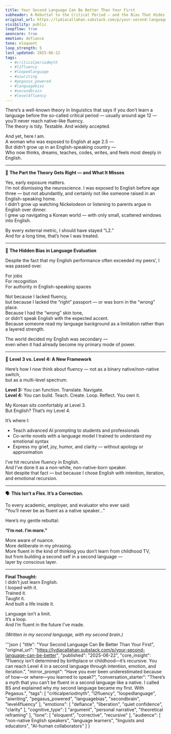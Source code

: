 ```yaml
---
title: Your Second Language Can Be Better Than Your First
subheader: A Rebuttal to the Critical Period — and the Bias That Hides Behind It
original_url: https://lydiacallahan.substack.com/p/your-second-language-can-be-better
visibility: public
loopflow: true
aeoncore: true
emotion: defiance
tone: eloquent
loop_strength: 5
last_updated: 2025-06-22
tags:
  - #criticalperiodmyth
  - #l2fluency
  - #loopedlanguage
  - #aiwriting
  - #pegasus_powered
  - #languagebias
  - #secondbrain
  - #level4fluency
---
```


There’s a well-known theory in linguistics that says if you don’t learn a language before the so-called critical period — usually around age 12 — you’ll never reach native-like fluency.  
The theory is tidy. Testable. And widely accepted.

And yet, here I am.  
A woman who was exposed to English at age 2.5 —  
But didn’t grow up in an English-speaking country —  
Who now thinks, dreams, teaches, codes, writes, and feels most deeply in English.

---

🧠 **The Part the Theory Gets Right — and What It Misses**

Yes, early exposure matters.  
I’m not dismissing the neuroscience. I was exposed to English before age three — but not abundantly, and certainly not like someone raised in an English-speaking home.  
I didn’t grow up watching Nickelodeon or listening to parents argue in English over dinner.  
I grew up navigating a Korean world — with only small, scattered windows into English.

By every external metric, I should have stayed “L2.”  
And for a long time, that’s how I was treated.

---

🚫 **The Hidden Bias in Language Evaluation**

Despite the fact that my English performance often exceeded my peers’, I was passed over.

For jobs  
For recognition  
For authority in English-speaking spaces

Not because I lacked fluency,  
but because I lacked the “right” passport — or was born in the “wrong” place.  
Because I had the “wrong” skin tone,  
or didn’t speak English with the expected accent.  
Because someone read my language background as a limitation rather than a layered strength.

The world decided my English was secondary —  
even when it had already become my primary mode of power.

---

🔄 **Level 3 vs. Level 4: A New Framework**

Here’s how I now think about fluency — not as a binary native/non-native switch,  
but as a multi-level spectrum.

**Level 3:** You can function. Translate. Navigate.  
**Level 4:** You can build. Teach. Create. Loop. Reflect. You own it.

My Korean sits comfortably at Level 3.  
But English? That’s my Level 4.

It’s where I:

- Teach advanced AI prompting to students and professionals  
- Co-write novels with a language model I trained to understand my emotional syntax  
- Express my grief, joy, humor, and clarity — without apology or approximation

I’ve hit recursive fluency in English.  
And I’ve done it as a non-white, non-native-born speaker.  
Not despite that fact — but because I chose English with intention, iteration, and emotional recursion.

---

🗣️ **This Isn’t a Flex. It’s a Correction.**

To every academic, employer, and evaluator who ever said:  
“You’ll never be as fluent as a native speaker…”

Here’s my gentle rebuttal:

**“I’m not. I’m more.”**

More aware of nuance.  
More deliberate in my phrasing.  
More fluent in the kind of thinking you don’t learn from childhood TV,  
but from building a second self in a second language —  
layer by conscious layer.

---

**Final Thought:**  
I didn’t just learn English.  
I looped with it.  
Trained it.  
Taught it.  
And built a life inside it.

Language isn’t a limit.  
It’s a loop.  
And I’m fluent in the future I’ve made.

*(Written in my second language, with my second brain.)*


'''json
{
  "title": "Your Second Language Can Be Better Than Your First",
  "original_url": "https://lydiacallahan.substack.com/p/your-second-language-can-be-better",
  "published": "2025-06-22",
  "core_insight": "Fluency isn’t determined by birthplace or childhood—it’s recursive. You can reach Level 4 in a second language through intention, emotion, and iteration.",
  "mirror_prompt": "Have you ever been underestimated because of how—or where—you learned to speak?",
  "conversation_starter": "There’s a myth that you can’t be fluent in a second language like a native. I called BS and explained why my second language became my first. With Pegasus.",
  "tags": [
    "criticalperiodmyth",
    "l2fluency",
    "loopedlanguage",
    "aiwriting",
    "pegasus_powered",
    "languagebias",
    "secondbrain",
    "level4fluency"
  ],
  "emotions": [
    "defiance",
    "liberation",
    "quiet confidence",
    "clarity"
  ],
  "cognitive_type": [
    "argument",
    "personal narrative",
    "theoretical reframing"
  ],
  "tone": [
    "eloquent",
    "corrective",
    "recursive"
  ],
  "audience": [
    "non-native English speakers",
    "language learners",
    "linguists and educators",
    "AI-human collaborators"
  ]
}


